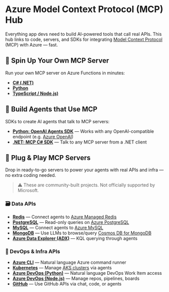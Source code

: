 # Azure Model Context Protocol (MCP) Hub

Everything app devs need to build AI-powered tools that call real APIs. This hub links to code, servers, and SDKs for integrating [Model Context Protocol](https://modelcontextprotocol.io) (MCP) with Azure — fast.

## 🚀 Spin Up Your Own MCP Server
Run your own MCP server on Azure Functions in minutes:
- **[C# (.NET)](https://github.com/Azure-Samples/remote-mcp-functions-dotnet)**
- **[Python](https://github.com/Azure-Samples/remote-mcp-functions-python)**
- **[TypeScript / Node.js)](https://github.com/Azure-Samples/remote-mcp-functions-typescript)**

## 🧠 Build Agents that Use MCP
SDKs to create AI agents that talk to MCP servers:
- **[Python: OpenAI Agents SDK](https://github.com/openai/openai-agents-python/tree/main/examples/mcp)** — Works with any OpenAI-compatible endpoint (e.g. [Azure OpenAI](https://github.com/Azure-Samples/azure-openai-keyless-python))
- **[.NET: MCP C# SDK](https://github.com/modelcontextprotocol/csharp-sdk?tab=readme-ov-file#getting-started-client)** — Talk to any MCP server from a .NET client

## 🧩 Plug & Play MCP Servers
Drop in ready-to-go servers to power your agents with real APIs and infra — no extra coding needed.

> ⚠️ These are community-built projects. Not officially supported by Microsoft.

### 🗃️ Data APIs
- **[Redis](https://github.com/modelcontextprotocol/servers/tree/main/src/redis)** — Connect agents to [Azure Managed Redis](https://learn.microsoft.com/en-us/azure/redis/quickstart-create-managed-redis)
- **[PostgreSQL](https://github.com/modelcontextprotocol/servers/tree/main/src/postgres)** — Read-only queries on [Azure PostgreSQL](https://learn.microsoft.com/en-us/azure/postgresql/flexible-server/quickstart-create-server)
- **[MySQL](https://github.com/designcomputer/mysql_mcp_server)** — Connect agents to [Azure MySQL](https://learn.microsoft.com/en-us/azure/mysql/flexible-server/quickstart-create-server-cli)
- **[MongoDB](https://github.com/kiliczsh/mcp-mongo-server)** — Use LLMs to browse/query [Cosmos DB for MongoDB](https://learn.microsoft.com/en-us/azure/cosmos-db/mongodb/vcore/quickstart-portal)
- **[Azure Data Explorer (ADX)](https://github.com/pab1it0/adx-mcp-server)** — KQL querying through agents

### 🔧 DevOps & Infra APIs
- **[Azure CLI](https://github.com/jdubois/azure-cli-mcp)** — Natural language Azure command runner
- **[Kubernetes](https://github.com/Flux159/mcp-server-kubernetes)** — Manage [AKS clusters](https://learn.microsoft.com/en-us/azure/aks/learn/quick-kubernetes-deploy-azd) via agents
- **[Azure DevOps (Python)](https://github.com/Vortiago/mcp-azure-devops)** — Natural language DevOps Work Item access
- **[Azure DevOps (Node.js)](https://github.com/Tiberriver256/mcp-server-azure-devops)** — Manage repos, pipelines, boards
- **[GitHub](https://github.com/github/github-mcp-server)** — Use GitHub APIs via chat, code, or agents

